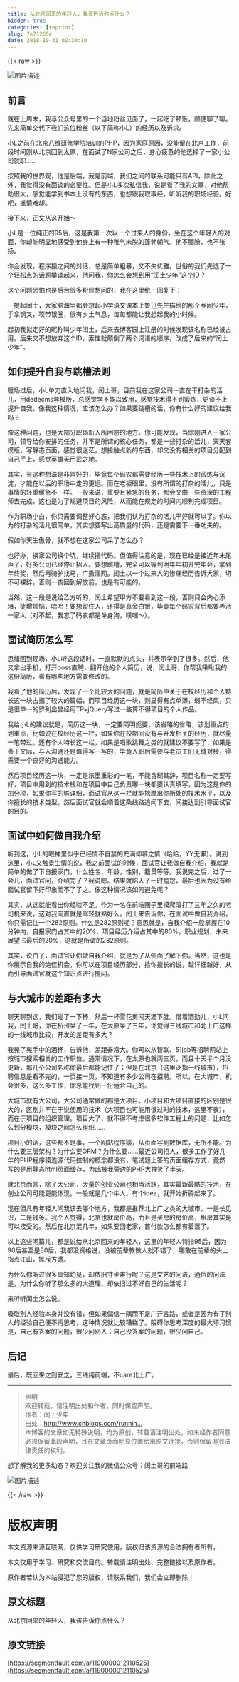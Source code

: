 ```yaml
---
title: 从北京回来的年轻人，我该告诉你点什么？
hidden: true
categories: [reprint]
slug: 7e71265e
date: 2018-10-31 02:30:10
---
```


{{< raw >}}
<p><span class="img-wrap"><img data-src="/img/bVYYEE?w=668&amp;h=439" src="https://static.alili.tech/img/bVYYEE?w=668&amp;h=439" alt="&#x56FE;&#x7247;&#x63CF;&#x8FF0;" title="&#x56FE;&#x7247;&#x63CF;&#x8FF0;" style="cursor:pointer;display:inline"></span></p><h2 id="articleHeader0">&#x524D;&#x8A00;</h2><p>&#x5C31;&#x5728;&#x4E0A;&#x5468;&#x672B;&#xFF0C;&#x6211;&#x4E0E;&#x516C;&#x4F17;&#x53F7;&#x91CC;&#x7684;&#x4E00;&#x4E2A;&#x5F53;&#x5730;&#x7C89;&#x4E1D;&#x89C1;&#x9762;&#x4E86;&#xFF0C;&#x4E00;&#x8D77;&#x5403;&#x4E86;&#x987F;&#x996D;&#xFF0C;&#x987A;&#x4FBF;&#x804A;&#x4E86;&#x804A;&#x3002;&#x5148;&#x6765;&#x7B80;&#x5355;&#x4EA4;&#x4EE3;&#x4E0B;&#x6211;&#x4EEC;&#x8FD9;&#x4F4D;&#x7C89;&#x4E1D;&#xFF08;&#x4EE5;&#x4E0B;&#x7B80;&#x79F0;&#x5C0F;L&#xFF09;&#x7684;&#x7ECF;&#x5386;&#x4EE5;&#x53CA;&#x8BC9;&#x6C42;&#x3002;</p><p>&#x5C0F;L&#x4E4B;&#x524D;&#x5728;&#x5317;&#x4EAC;&#x516B;&#x7EF4;&#x7814;&#x4FEE;&#x5B66;&#x9662;&#x57F9;&#x8BAD;&#x7684;PHP&#xFF0C;&#x56E0;&#x4E3A;&#x5BB6;&#x5EAD;&#x539F;&#x56E0;&#xFF0C;&#x6CA1;&#x80FD;&#x7559;&#x5728;&#x5317;&#x4EAC;&#x5DE5;&#x4F5C;&#xFF0C;&#x524D;&#x6BB5;&#x65F6;&#x95F4;&#x521A;&#x4ECE;&#x5317;&#x4EAC;&#x56DE;&#x5230;&#x592A;&#x539F;&#xFF0C;&#x5728;&#x9762;&#x8BD5;&#x4E86;N&#x5BB6;&#x516C;&#x53F8;&#x4E4B;&#x540E;&#xFF0C;&#x8EAB;&#x5FC3;&#x75B2;&#x60EB;&#x7684;&#x4ED6;&#x9009;&#x62E9;&#x4E86;&#x4E00;&#x5BB6;&#x5C0F;&#x516C;&#x53F8;&#x5C31;&#x804C;.....</p><p>&#x6309;&#x7167;&#x6211;&#x7684;&#x4E16;&#x754C;&#x89C2;&#xFF0C;&#x4ED6;&#x662F;&#x540E;&#x7AEF;&#xFF0C;&#x6211;&#x662F;&#x524D;&#x7AEF;&#xFF0C;&#x6211;&#x4EEC;&#x4E4B;&#x95F4;&#x7684;&#x8054;&#x7CFB;&#x53EF;&#x80FD;&#x53EA;&#x6709;API&#xFF0C;&#x9664;&#x6B64;&#x4E4B;&#x5916;&#xFF0C;&#x6211;&#x89C9;&#x5F97;&#x6CA1;&#x6709;&#x9762;&#x8C08;&#x7684;&#x5FC5;&#x8981;&#x6027;&#x3002;&#x4F46;&#x662F;&#x5C0F;L&#x591A;&#x6B21;&#x79C1;&#x4FE1;&#x6211;&#xFF0C;&#x8BF4;&#x662F;&#x770B;&#x4E86;&#x6211;&#x7684;&#x6587;&#x7AE0;&#xFF0C;&#x5BF9;&#x4ED6;&#x5E2E;&#x52A9;&#x5F88;&#x5927;&#xFF0C;&#x611F;&#x89C9;&#x80FD;&#x5B66;&#x5230;&#x4E66;&#x672C;&#x4E0A;&#x6CA1;&#x6709;&#x7684;&#x4E1C;&#x897F;&#xFF0C;&#x4E5F;&#x60F3;&#x8DDF;&#x6211;&#x53D6;&#x53D6;&#x7ECF;&#xFF0C;&#x542C;&#x542C;&#x6211;&#x7684;&#x804C;&#x573A;&#x7ECF;&#x9A8C;&#x3002;&#x597D;&#x5427;&#xFF0C;&#x76DB;&#x60C5;&#x96BE;&#x5374;&#x3002;</p><p>&#x63A5;&#x4E0B;&#x6765;&#xFF0C;&#x6B63;&#x6587;&#x4ECE;&#x8FD9;&#x5F00;&#x59CB;&#xFF5E;</p><p>&#x5C0F;L&#x662F;&#x4E00;&#x4F4D;&#x7EAF;&#x6B63;&#x7684;95&#x540E;&#xFF0C;&#x8FD9;&#x662F;&#x6211;&#x7B2C;&#x4E00;&#x6B21;&#x4EE5;&#x4E00;&#x4E2A;&#x8FC7;&#x6765;&#x4EBA;&#x7684;&#x8EAB;&#x4EFD;&#xFF0C;&#x5750;&#x5728;&#x8FD9;&#x4E2A;&#x5E74;&#x8F7B;&#x4EBA;&#x7684;&#x5BF9;&#x9762;&#xFF0C;&#x4F60;&#x5374;&#x80FD;&#x660E;&#x663E;&#x5730;&#x611F;&#x53D7;&#x5230;&#x4ED6;&#x8EAB;&#x4E0A;&#x6709;&#x4E00;&#x79CD;&#x7A1A;&#x6C14;&#x672A;&#x8131;&#x7684;&#x84EC;&#x52C3;&#x671D;&#x6C14;&#x3002;&#x4ED6;&#x4E0D;&#x817C;&#x8146;&#xFF0C;&#x4E5F;&#x4E0D;&#x5F20;&#x626C;&#x3002;</p><p>&#x4F60;&#x4F1A;&#x53D1;&#x73B0;&#xFF0C;&#x7A0B;&#x5E8F;&#x733F;&#x4E4B;&#x95F4;&#x7684;&#x5BF9;&#x8BDD;&#xFF0C;&#x603B;&#x662F;&#x7B80;&#x5355;&#x7C97;&#x66B4;&#xFF0C;&#x53C8;&#x4E0D;&#x5931;&#x4F18;&#x96C5;&#x3002;&#x4E16;&#x4FD7;&#x7684;&#x6211;&#x4EEC;&#x5148;&#x9009;&#x4E86;&#x4E00;&#x4E2A;&#x8F7B;&#x677E;&#x70B9;&#x7684;&#x8BDD;&#x9898;&#x6500;&#x8C08;&#x8D77;&#x6765;&#xFF0C;&#x4ED6;&#x95EE;&#x6211;&#xFF0C;&#x4F60;&#x600E;&#x4E48;&#x4F1A;&#x60F3;&#x5230;&#x7528;&#x201C;&#x95F0;&#x571F;&#x5C11;&#x5E74;&#x201D;&#x8FD9;&#x4E2A;ID&#xFF1F;</p><p>&#x8FD9;&#x4E2A;&#x95EE;&#x9898;&#x6050;&#x6015;&#x4E5F;&#x662F;&#x540E;&#x53F0;&#x5F88;&#x591A;&#x7C89;&#x4E1D;&#x60F3;&#x95EE;&#x7684;&#xFF0C;&#x6211;&#x5728;&#x8FD9;&#x91CC;&#x7EDF;&#x4E00;&#x56DE;&#x590D;&#x4E0B;&#xFF1A;</p><p>&#x4E00;&#x63D0;&#x8D77;&#x95F0;&#x571F;&#xFF0C;&#x5927;&#x5BB6;&#x8111;&#x6D77;&#x91CC;&#x90FD;&#x4F1A;&#x60F3;&#x8D77;&#x5C0F;&#x5B66;&#x8BED;&#x6587;&#x8BFE;&#x672C;&#x4E0A;&#x9C81;&#x8FC5;&#x5148;&#x751F;&#x63CF;&#x7ED8;&#x7684;&#x90A3;&#x4E2A;&#x4E61;&#x95F4;&#x5C11;&#x5E74;&#xFF0C;&#x624B;&#x62FF;&#x94A2;&#x53C9;&#xFF0C;&#x9879;&#x5E26;&#x94F6;&#x5708;&#xFF0C;&#x5F88;&#x6709;&#x4E61;&#x571F;&#x6C14;&#x606F;&#xFF0C;&#x6BCF;&#x6BCF;&#x90FD;&#x80FD;&#x8BA9;&#x6211;&#x60F3;&#x8D77;&#x6211;&#x7684;&#x5C0F;&#x65F6;&#x5019;&#x3002;</p><p>&#x8D77;&#x521D;&#x6211;&#x62DF;&#x5B9A;&#x597D;&#x7684;&#x6635;&#x79F0;&#x53EB;&#x5C11;&#x5E74;&#x95F0;&#x571F;&#xFF0C;&#x540E;&#x6765;&#x53BB;&#x535A;&#x5BA2;&#x56ED;&#x4E0A;&#x6CE8;&#x518C;&#x7684;&#x65F6;&#x5019;&#x53D1;&#x73B0;&#x8BE5;&#x540D;&#x79F0;&#x5DF2;&#x7ECF;&#x88AB;&#x5360;&#x7528;&#x3002;&#x540E;&#x6765;&#x53C8;&#x4E0D;&#x60F3;&#x653E;&#x5F03;&#x8FD9;&#x4E2A;ID&#xFF0C;&#x7D22;&#x6027;&#x5C31;&#x98A0;&#x5012;&#x4E86;&#x4E24;&#x4E2A;&#x8BCD;&#x8BED;&#x7684;&#x987A;&#x5E8F;&#xFF0C;&#x6539;&#x6210;&#x4E86;&#x540E;&#x6765;&#x7684;&#x201C;&#x95F0;&#x571F;&#x5C11;&#x5E74;&#x201D;&#x3002;</p><h2 id="articleHeader1">&#x5982;&#x4F55;&#x63D0;&#x5347;&#x81EA;&#x6211;&#x4E0E;&#x8DF3;&#x69FD;&#x6CD5;&#x5219;</h2><p>&#x6696;&#x573A;&#x8FC7;&#x540E;&#xFF0C;&#x5C0F;L&#x5355;&#x5200;&#x76F4;&#x5165;&#x5730;&#x95EE;&#x6211;&#xFF0C;&#x95F0;&#x571F;&#x54E5;&#xFF0C;&#x76EE;&#x524D;&#x6211;&#x5728;&#x8FD9;&#x5BB6;&#x516C;&#x53F8;&#x4E00;&#x76F4;&#x5728;&#x5E72;&#x6253;&#x6742;&#x7684;&#x6D3B;&#x513F;&#xFF0C;&#x7528;dedecms&#x5957;&#x6A21;&#x7248;&#xFF0C;&#x603B;&#x611F;&#x89C9;&#x5B66;&#x4E0D;&#x80FD;&#x4EE5;&#x81F4;&#x7528;&#xFF0C;&#x611F;&#x89C9;&#x6280;&#x672F;&#x5F97;&#x4E0D;&#x5230;&#x953B;&#x70BC;&#xFF0C;&#x66F4;&#x8C08;&#x4E0D;&#x4E0A;&#x63D0;&#x5347;&#x81EA;&#x6211;&#xFF0C;&#x50CF;&#x6211;&#x8FD9;&#x79CD;&#x60C5;&#x51B5;&#xFF0C;&#x5E94;&#x8BE5;&#x600E;&#x4E48;&#x529E;&#xFF1F;&#x5982;&#x679C;&#x8981;&#x8DF3;&#x69FD;&#x7684;&#x8BDD;&#xFF0C;&#x4F60;&#x6709;&#x4EC0;&#x4E48;&#x597D;&#x7684;&#x5EFA;&#x8BAE;&#x7ED9;&#x6211;&#x5417;&#xFF1F;</p><p>&#x50CF;&#x8FD9;&#x79CD;&#x95EE;&#x9898;&#xFF0C;&#x4E5F;&#x662F;&#x5927;&#x90E8;&#x5206;&#x804C;&#x573A;&#x65B0;&#x4EBA;&#x6240;&#x56F0;&#x60D1;&#x7684;&#x5730;&#x65B9;&#x3002;&#x4F60;&#x53EF;&#x80FD;&#x53D1;&#x73B0;&#xFF0C;&#x5F53;&#x4F60;&#x521A;&#x8FDB;&#x5165;&#x4E00;&#x5BB6;&#x516C;&#x53F8;&#xFF0C;&#x9886;&#x5BFC;&#x7ED9;&#x4F60;&#x5B89;&#x6392;&#x7684;&#x4EFB;&#x52A1;&#xFF0C;&#x5E76;&#x4E0D;&#x662F;&#x6240;&#x8C13;&#x7684;&#x6838;&#x5FC3;&#x4EFB;&#x52A1;&#xFF0C;&#x90FD;&#x662F;&#x4E00;&#x4E9B;&#x6253;&#x6742;&#x7684;&#x6D3B;&#x513F;&#xFF0C;&#x5929;&#x5929;&#x5957;&#x6A21;&#x7248;&#xFF0C;&#x5199;&#x9759;&#x6001;&#x9875;&#x9762;&#xFF0C;&#x611F;&#x89C9;&#x5F88;&#x8FF7;&#x832B;&#xFF0C;&#x60F3;&#x63A5;&#x89E6;&#x70B9;&#x65B0;&#x7684;&#x4E1C;&#x897F;&#xFF0C;&#x5374;&#x53C8;&#x6CA1;&#x6709;&#x76F8;&#x5173;&#x7684;&#x9879;&#x76EE;&#x5206;&#x914D;&#x5230;&#x81EA;&#x5DF1;&#x624B;&#x4E0A;&#xFF0C;&#x611F;&#x89C9;&#x82F1;&#x96C4;&#x65E0;&#x7528;&#x6B66;&#x4E4B;&#x5730;&#x3002;</p><p>&#x5176;&#x5B9E;&#xFF0C;&#x6709;&#x8FD9;&#x79CD;&#x60F3;&#x6CD5;&#x662F;&#x975E;&#x5E38;&#x597D;&#x7684;&#xFF0C;&#x6BD5;&#x7ADF;&#x6BCF;&#x4E2A;&#x7801;&#x519C;&#x90FD;&#x9700;&#x8981;&#x7ECF;&#x5386;&#x4E00;&#x4E9B;&#x6280;&#x672F;&#x4E0A;&#x7684;&#x953B;&#x70BC;&#x4E0E;&#x6C89;&#x6DC0;&#xFF0C;&#x624D;&#x80FD;&#x5728;&#x4EE5;&#x540E;&#x7684;&#x804C;&#x573A;&#x4E2D;&#x8D70;&#x7684;&#x66F4;&#x8FDC;&#x3002;&#x800C;&#x5728;&#x8001;&#x677F;&#x773C;&#x91CC;&#xFF0C;&#x6CA1;&#x6709;&#x6240;&#x8C13;&#x7684;&#x6253;&#x6742;&#x7684;&#x6D3B;&#x513F;&#xFF0C;&#x53EA;&#x662F;&#x4E8B;&#x60C5;&#x7684;&#x8F7B;&#x91CD;&#x7F13;&#x6025;&#x4E0D;&#x4E00;&#x6837;&#x3002;&#x4E00;&#x822C;&#x6765;&#x8BF4;&#xFF0C;&#x91CD;&#x8981;&#x4E14;&#x7D27;&#x6025;&#x7684;&#x4EFB;&#x52A1;&#xFF0C;&#x90FD;&#x4F1A;&#x4EA4;&#x7531;&#x4E00;&#x4E9B;&#x8D44;&#x6DF1;&#x7684;&#x5DE5;&#x7A0B;&#x5E08;&#x53BB;&#x5B8C;&#x6210;&#xFF0C;&#x8FD9;&#x4E5F;&#x662F;&#x4E3A;&#x4E86;&#x89C4;&#x907F;&#x9879;&#x76EE;&#x7684;&#x98CE;&#x9669;&#xFF0C;&#x4ECE;&#x800C;&#x80FD;&#x5728;&#x89C4;&#x5B9A;&#x7684;&#x65F6;&#x95F4;&#x5185;&#x987A;&#x5229;&#x5B8C;&#x6210;&#x9879;&#x76EE;&#x3002;</p><p>&#x4F5C;&#x4E3A;&#x804C;&#x573A;&#x5C0F;&#x767D;&#xFF0C;&#x4F60;&#x53EA;&#x9700;&#x8981;&#x8C03;&#x6574;&#x597D;&#x5FC3;&#x6001;&#xFF0C;&#x628A;&#x6211;&#x4EEC;&#x8BA4;&#x4E3A;&#x6253;&#x6742;&#x7684;&#x6D3B;&#x513F;&#x5E72;&#x597D;&#x5C31;&#x53EF;&#x4EE5;&#x4E86;&#x3002;&#x4F60;&#x4EE5;&#x4E3A;&#x7684;&#x6253;&#x6742;&#x7684;&#x6D3B;&#x513F;&#x5F88;&#x7B80;&#x5355;&#xFF0C;&#x5176;&#x5B9E;&#x60F3;&#x8981;&#x5199;&#x51FA;&#x9AD8;&#x8D28;&#x91CF;&#x7684;&#x4EE3;&#x7801;&#xFF0C;&#x8FD8;&#x662F;&#x9700;&#x8981;&#x4E0B;&#x4E00;&#x756A;&#x529F;&#x592B;&#x7684;&#x3002;</p><p>&#x5047;&#x5982;&#x4F60;&#x5929;&#x751F;&#x50B2;&#x9AA8;&#xFF0C;&#x5C31;&#x4E0D;&#x60F3;&#x5728;&#x8FD9;&#x5BB6;&#x516C;&#x53F8;&#x5446;&#x4E86;&#x600E;&#x4E48;&#x529E;&#xFF1F;</p><p>&#x4E5F;&#x597D;&#x529E;&#xFF0C;&#x6362;&#x5BB6;&#x516C;&#x53F8;&#x6362;&#x4E2A;&#x5751;&#xFF0C;&#x7EE7;&#x7EED;&#x64B8;&#x4EE3;&#x7801;&#x3002;&#x4F46;&#x503C;&#x5F97;&#x6CE8;&#x610F;&#x7684;&#x662F;&#xFF0C;&#x73B0;&#x5728;&#x5DF2;&#x7ECF;&#x662F;&#x63A5;&#x8FD1;&#x5E74;&#x672B;&#x5C3E;&#x58F0;&#x4E86;&#xFF0C;&#x597D;&#x591A;&#x516C;&#x53F8;&#x5DF2;&#x7ECF;&#x505C;&#x6B62;&#x62DB;&#x4EBA;&#x3002;&#x8981;&#x60F3;&#x8DF3;&#x69FD;&#xFF0C;&#x5B8C;&#x5168;&#x53EF;&#x4EE5;&#x7B49;&#x5230;&#x660E;&#x5E74;&#x5E74;&#x521D;&#x5F00;&#x5B8C;&#x5E74;&#x4F1A;&#xFF0C;&#x62FF;&#x5230;&#x5E74;&#x7EC8;&#x5956;&#xFF0C;&#x7136;&#x540E;&#x518D;&#x9A91;&#x9A74;&#x627E;&#x9A6C;&#xFF0C;&#x5E7F;&#x6492;&#x6E14;&#x7F51;&#x3002;&#x95F0;&#x571F;&#x4EE5;&#x4E00;&#x4E2A;&#x8FC7;&#x6765;&#x4EBA;&#x7684;&#x60E8;&#x75DB;&#x7ECF;&#x5386;&#x544A;&#x8BC9;&#x5927;&#x5BB6;&#xFF0C;&#x5207;&#x4E0D;&#x53EF;&#x88F8;&#x8F9E;&#xFF0C;&#x5426;&#x5219;&#x4E00;&#x591C;&#x56DE;&#x5230;&#x89E3;&#x653E;&#x524D;&#xFF0C;&#x4E5F;&#x662F;&#x6709;&#x53EF;&#x80FD;&#x7684;&#x3002;</p><p>&#x5F53;&#x7136;&#xFF0C;&#x8FD9;&#x4E00;&#x6BB5;&#x662F;&#x8BF4;&#x7ED9;&#x4E59;&#x65B9;&#x542C;&#x7684;&#xFF0C;&#x95F0;&#x571F;&#x5E0C;&#x671B;&#x7532;&#x65B9;&#x4E0D;&#x8981;&#x770B;&#x5230;&#x8FD9;&#x4E00;&#x6BB5;&#xFF0C;&#x5426;&#x5219;&#x53EA;&#x4F1A;&#x5185;&#x5FC3;&#x6DFB;&#x5835;&#xFF0C;&#x5F92;&#x589E;&#x70E6;&#x607C;&#xFF0C;&#x54C8;&#x54C8;&#xFF01;&#x8981;&#x60F3;&#x7559;&#x4F4F;&#x4EBA;&#xFF0C;&#x8FD8;&#x5F97;&#x662F;&#x771F;&#x91D1;&#x767D;&#x94F6;&#xFF0C;&#x6BD5;&#x7ADF;&#x6BCF;&#x4E2A;&#x7801;&#x519C;&#x80CC;&#x540E;&#x90FD;&#x8981;&#x517B;&#x6D3B;&#x4E00;&#x5BB6;&#x4EBA;&#xFF08;&#x5BF9;&#x4E0D;&#x8D77;&#xFF0C;&#x6211;&#x5FD8;&#x4E86;&#x7801;&#x519C;&#x90FD;&#x662F;&#x5355;&#x8EAB;&#x72D7;&#xFF0C;&#x5657;&#x55E4;&#xFF5E;&#xFF09;&#x3002;</p><h2 id="articleHeader2">&#x9762;&#x8BD5;&#x7B80;&#x5386;&#x600E;&#x4E48;&#x5199;</h2><p>&#x601D;&#x7EEA;&#x56DE;&#x5230;&#x73B0;&#x573A;&#xFF0C;&#x5C0F;L&#x542C;&#x8FD9;&#x6BB5;&#x8BDD;&#x65F6;&#xFF0C;&#x4E00;&#x76F4;&#x9ED8;&#x9ED8;&#x7684;&#x70B9;&#x5934;&#xFF0C;&#x5E76;&#x8868;&#x793A;&#x5B66;&#x5230;&#x4E86;&#x5F88;&#x591A;&#x3002;&#x7136;&#x540E;&#xFF0C;&#x4ED6;&#x53C8;&#x62FF;&#x51FA;&#x624B;&#x673A;&#xFF0C;&#x6253;&#x5F00;boss&#x76F4;&#x8058;&#xFF0C;&#x7FFB;&#x5F00;&#x4ED6;&#x7684;&#x4E2A;&#x4EBA;&#x7B80;&#x5386;&#xFF0C;&#x8BF4;&#xFF0C;&#x95F0;&#x571F;&#x54E5;&#xFF0C;&#x4F60;&#x5E2E;&#x6211;&#x7785;&#x7785;&#x6211;&#x7684;&#x8FD9;&#x4EFD;&#x7B80;&#x5386;&#xFF0C;&#x770B;&#x6709;&#x54EA;&#x4E9B;&#x5730;&#x65B9;&#x9700;&#x8981;&#x4FEE;&#x6539;&#x7684;&#x3002;</p><p>&#x6211;&#x770B;&#x4E86;&#x4ED6;&#x7684;&#x7B80;&#x5386;&#x540E;&#xFF0C;&#x53D1;&#x73B0;&#x4E86;&#x4E00;&#x4E2A;&#x6BD4;&#x8F83;&#x5927;&#x7684;&#x95EE;&#x9898;&#xFF0C;&#x5C31;&#x662F;&#x7B80;&#x5386;&#x4E2D;&#x5173;&#x4E8E;&#x5728;&#x6821;&#x7ECF;&#x5386;&#x548C;&#x4E2A;&#x4EBA;&#x7279;&#x957F;&#x8FD9;&#x4E00;&#x5757;&#x5360;&#x636E;&#x4E86;&#x8F83;&#x5927;&#x7684;&#x7BC7;&#x5E45;&#xFF0C;&#x800C;&#x9879;&#x76EE;&#x7ECF;&#x5386;&#x8FD9;&#x4E00;&#x5757;&#xFF0C;&#x5219;&#x663E;&#x5F97;&#x6709;&#x70B9;&#x5355;&#x8584;&#xFF0C;&#x5F31;&#x4E0D;&#x7ECF;&#x98CE;&#xFF0C;&#x53EA;&#x662F;&#x5F88;&#x5355;&#x4E00;&#x7684;&#x7F57;&#x5217;&#x51FA;&#x66FE;&#x7ECF;&#x7528;TP+jQuery&#x5199;&#x8FC7;&#x4E00;&#x4E9B;&#x7B97;&#x4E0D;&#x5F97;&#x9879;&#x76EE;&#x7684;&#x4E2A;&#x4EBA;&#x4F5C;&#x54C1;&#x3002;</p><p>&#x6211;&#x7ED9;&#x5C0F;L&#x7684;&#x5EFA;&#x8BAE;&#x5C31;&#x662F;&#xFF0C;&#x7B80;&#x5386;&#x8FD9;&#x4E00;&#x5757;&#xFF0C;&#x4E00;&#x5B9A;&#x8981;&#x7B80;&#x660E;&#x627C;&#x8981;&#xFF0C;&#x8BE5;&#x7701;&#x7565;&#x7684;&#x7701;&#x7565;&#xFF0C;&#x8BE5;&#x5212;&#x91CD;&#x70B9;&#x7684;&#x5212;&#x91CD;&#x70B9;&#xFF0C;&#x6BD4;&#x5982;&#x8BF4;&#x5728;&#x6821;&#x7ECF;&#x5386;&#x8FD9;&#x4E00;&#x680F;&#xFF0C;&#x5982;&#x679C;&#x4F60;&#x5728;&#x6821;&#x671F;&#x95F4;&#x6CA1;&#x6709;&#x4E0E;&#x5F00;&#x53D1;&#x76F8;&#x5173;&#x7684;&#x7ECF;&#x5386;&#xFF0C;&#x5C31;&#x5C3D;&#x91CF;&#x4E00;&#x7B14;&#x5E26;&#x8FC7;&#x3002;&#x8FD8;&#x6709;&#x4E2A;&#x4EBA;&#x7279;&#x957F;&#x8FD9;&#x4E00;&#x680F;&#xFF0C;&#x5982;&#x679C;&#x662F;&#x5531;&#x6B4C;&#x8DF3;&#x821E;&#x4E4B;&#x7C7B;&#x7684;&#x5C31;&#x5EFA;&#x8BAE;&#x4E0D;&#x8981;&#x5199;&#x4E86;&#xFF0C;&#x5982;&#x679C;&#x662F;&#x5584;&#x4E8E;&#x4EA4;&#x9645;&#xFF0C;&#x4E0E;&#x4EBA;&#x6C9F;&#x901A;&#x8FD8;&#x662F;&#x503C;&#x5F97;&#x5199;&#x4E00;&#x5199;&#x7684;&#xFF0C;&#x6BD5;&#x7ADF;&#x5165;&#x804C;&#x540E;&#x9700;&#x8981;&#x4E0E;&#x8001;&#x5458;&#x5DE5;&#x4EEC;&#x65E0;&#x7F1D;&#x5BF9;&#x63A5;&#xFF0C;&#x5F97;&#x9700;&#x8981;&#x4E00;&#x4E2A;&#x826F;&#x597D;&#x7684;&#x6C9F;&#x901A;&#x80FD;&#x529B;&#x3002;</p><p>&#x7136;&#x540E;&#x9879;&#x76EE;&#x7ECF;&#x5386;&#x8FD9;&#x4E00;&#x5757;&#xFF0C;&#x4E00;&#x5B9A;&#x662F;&#x6D53;&#x58A8;&#x91CD;&#x5F69;&#x7684;&#x4E00;&#x7B14;&#xFF0C;&#x4E0D;&#x80FD;&#x542B;&#x7CCA;&#x5176;&#x8F9E;&#xFF0C;&#x9879;&#x76EE;&#x540D;&#x79F0;&#x4E00;&#x5B9A;&#x8981;&#x5199;&#x597D;&#xFF0C;&#x9879;&#x76EE;&#x4E2D;&#x7528;&#x5230;&#x7684;&#x6280;&#x672F;&#x6808;&#x548C;&#x5728;&#x9879;&#x76EE;&#x4E2D;&#x81EA;&#x5DF1;&#x8D1F;&#x8D23;&#x54EA;&#x4E00;&#x5757;&#x90FD;&#x8981;&#x8BA4;&#x771F;&#x586B;&#x5199;&#xFF0C;&#x56E0;&#x4E3A;&#x8FD9;&#x662F;&#x4F60;&#x7684;&#x52A0;&#x5206;&#x9879;&#xFF0C;&#x5982;&#x679C;&#x4F60;&#x5199;&#x7684;&#x591F;&#x8BE6;&#x7EC6;&#xFF0C;&#x9762;&#x8BD5;&#x5B98;&#x4ECE;&#x8FD9;&#x4E00;&#x680F;&#x5C31;&#x80FD;&#x63E3;&#x6469;&#x51FA;&#x4F60;&#x6240;&#x5904;&#x7684;&#x6280;&#x672F;&#x6C34;&#x5E73;&#xFF0C;&#x4EE5;&#x53CA;&#x4F60;&#x64C5;&#x957F;&#x7684;&#x6280;&#x672F;&#x7C7B;&#x578B;&#x3002;&#x7136;&#x540E;&#x9762;&#x8BD5;&#x5B98;&#x5C31;&#x4F1A;&#x987A;&#x7740;&#x8FD9;&#x6761;&#x7EBF;&#x8DEF;&#x8FFD;&#x95EE;&#x4E0B;&#x53BB;&#xFF0C;&#x95F4;&#x63A5;&#x8FBE;&#x5230;&#x5F15;&#x5BFC;&#x9762;&#x8BD5;&#x5B98;&#x7684;&#x76EE;&#x7684;&#x3002;</p><h2 id="articleHeader3">&#x9762;&#x8BD5;&#x4E2D;&#x5982;&#x4F55;&#x505A;&#x81EA;&#x6211;&#x4ECB;&#x7ECD;</h2><p>&#x542C;&#x5230;&#x8FD9;&#xFF0C;&#x5C0F;L&#x7684;&#x773C;&#x795E;&#x91CC;&#x4F3C;&#x4E4E;&#x5DF2;&#x7ECF;&#x60C5;&#x4E0D;&#x81EA;&#x7981;&#x7684;&#x5145;&#x6EE1;&#x4EF0;&#x6155;&#x4E4B;&#x60C5;&#xFF08;&#x54C8;&#x54C8;&#xFF0C;YY&#x65E0;&#x7F6A;&#xFF09;&#x3002;&#x8BF4;&#x5230;&#x8FD9;&#x91CC;&#xFF0C;&#x5C0F;L&#x53C8;&#x89E6;&#x666F;&#x751F;&#x60C5;&#x7684;&#x8BF4;&#xFF0C;&#x6211;&#x4E4B;&#x524D;&#x9762;&#x8BD5;&#x7684;&#x65F6;&#x5019;&#xFF0C;&#x9762;&#x8BD5;&#x5B98;&#x8BA9;&#x6211;&#x505A;&#x81EA;&#x6211;&#x4ECB;&#x7ECD;&#xFF0C;&#x6211;&#x5C31;&#x662F;&#x7B80;&#x5355;&#x7684;&#x505A;&#x4E86;&#x4E0B;&#x81EA;&#x62A5;&#x5BB6;&#x95E8;&#xFF0C;&#x4EC0;&#x4E48;&#x59D3;&#x540D;&#xFF0C;&#x5E74;&#x9F84;&#xFF0C;&#x6027;&#x522B;&#xFF0C;&#x7C4D;&#x8D2F;&#x7B49;&#x7B49;&#x3002;&#x6211;&#x8BF4;&#x5B8C;&#x4E4B;&#x540E;&#xFF0C;&#x8FC7;&#x4E86;&#x4E00;&#x4F1A;&#x513F;&#xFF0C;&#x9762;&#x8BD5;&#x5B98;&#x95EE;&#xFF0C;&#x4ECB;&#x7ECD;&#x5B8C;&#x4E86;&#xFF1F;&#x6211;&#x8BF4;&#x55EF;&#x3002;&#x7ED3;&#x679C;&#x5C31;&#x9677;&#x5165;&#x4E86;&#x4E00;&#x65F6;&#x5C34;&#x5C2C;&#xFF0C;&#x6700;&#x540E;&#x4E5F;&#x56E0;&#x4E3A;&#x6CA1;&#x6709;&#x7ED9;&#x9762;&#x8BD5;&#x5B98;&#x7559;&#x4E0B;&#x597D;&#x5370;&#x8C61;&#x800C;&#x4E0D;&#x4E86;&#x4E86;&#x4E4B;&#x3002;&#x50CF;&#x8FD9;&#x79CD;&#x60C5;&#x51B5;&#x8BE5;&#x5982;&#x4F55;&#x907F;&#x514D;&#x5462;&#xFF1F;</p><p>&#x5176;&#x5B9E;&#xFF0C;&#x4ECE;&#x8FD9;&#x5C31;&#x80FD;&#x770B;&#x51FA;&#x4F60;&#x7ECF;&#x9A8C;&#x4E0D;&#x8DB3;&#x3002;&#x4F5C;&#x4E3A;&#x4E00;&#x540D;&#x5728;&#x524D;&#x7AEF;&#x5708;&#x5B50;&#x91CC;&#x6478;&#x722C;&#x6EDA;&#x6253;&#x4E86;&#x4E09;&#x5E74;&#x4E4B;&#x4E45;&#x7684;&#x8001;&#x53F8;&#x673A;&#x6765;&#x8BF4;&#xFF0C;&#x8FD9;&#x5BF9;&#x6211;&#x7B80;&#x76F4;&#x5C31;&#x662F;&#x9A7E;&#x8F7B;&#x5C31;&#x719F;&#x597D;&#x4E48;&#x3002;&#x95F0;&#x571F;&#x6765;&#x544A;&#x8BC9;&#x4F60;&#xFF0C;&#x5728;&#x9762;&#x8BD5;&#x4E2D;&#x505A;&#x81EA;&#x6211;&#x4ECB;&#x7ECD;&#xFF0C;&#x4F60;&#x53EA;&#x9700;&#x8BB0;&#x4F4F;&#x4E00;&#x4E2A;282&#x539F;&#x5219;&#x3002;&#x4EC0;&#x4E48;&#x662F;282&#x539F;&#x5219;&#x5462;&#xFF1F;&#x610F;&#x601D;&#x5C31;&#x662F;&#xFF0C;&#x81EA;&#x6211;&#x4ECB;&#x7ECD;&#x4E00;&#x822C;&#x638C;&#x63E1;&#x5728;10&#x5206;&#x949F;&#x5185;&#xFF0C;&#x81EA;&#x62A5;&#x5BB6;&#x95E8;&#x5360;&#x5176;&#x4E2D;&#x7684;20%&#xFF0C;&#x9879;&#x76EE;&#x7ECF;&#x5386;&#x4ECB;&#x7ECD;&#x5360;&#x5176;&#x4E2D;&#x7684;80%&#xFF0C;&#x804C;&#x4E1A;&#x89C4;&#x5212;&#xFF0C;&#x672A;&#x6765;&#x5C55;&#x671B;&#x5360;&#x6700;&#x540E;&#x7684;20%&#xFF0C;&#x8FD9;&#x5C31;&#x662F;&#x6240;&#x8C13;&#x7684;282&#x539F;&#x5219;&#x3002;</p><p>&#x5176;&#x5B9E;&#xFF0C;&#x8BF4;&#x767D;&#x4E86;&#xFF0C;&#x9762;&#x8BD5;&#x5B98;&#x8BA9;&#x4F60;&#x505A;&#x81EA;&#x6211;&#x4ECB;&#x7ECD;&#xFF0C;&#x5C31;&#x662F;&#x4E3A;&#x4E86;&#x4ECE;&#x4FA7;&#x9762;&#x4E86;&#x89E3;&#x4E0B;&#x4F60;&#x3002;&#x5F53;&#x7136;&#xFF0C;&#x8FD9;&#x4E5F;&#x662F;&#x4F60;&#x5C55;&#x793A;&#x81EA;&#x6211;&#x7684;&#x7EDD;&#x4F73;&#x673A;&#x4F1A;&#xFF0C;&#x4F60;&#x53EF;&#x4EE5;&#x5728;&#x9879;&#x76EE;&#x7ECF;&#x5386;&#x90E8;&#x5206;&#xFF0C;&#x6361;&#x4F60;&#x64C5;&#x957F;&#x7684;&#x8BF4;&#xFF0C;&#x8D8A;&#x8BE6;&#x7EC6;&#x8D8A;&#x597D;&#xFF0C;&#x4ECE;&#x800C;&#x5F15;&#x5BFC;&#x9762;&#x8BD5;&#x5B98;&#x5C31;&#x8FD9;&#x4E2A;&#x77E5;&#x8BC6;&#x70B9;&#x8FDB;&#x884C;&#x63D0;&#x95EE;&#x3002;</p><h2 id="articleHeader4">&#x4E0E;&#x5927;&#x57CE;&#x5E02;&#x7684;&#x5DEE;&#x8DDD;&#x6709;&#x591A;&#x5927;</h2><p>&#x804A;&#x5929;&#x804A;&#x5230;&#x8FD9;&#xFF0C;&#x6211;&#x4EEC;&#x78B0;&#x4E86;&#x4E00;&#x4E0B;&#x676F;&#xFF0C;&#x7136;&#x540E;&#x4E00;&#x676F;&#x96EA;&#x82B1;&#x52C7;&#x95EF;&#x5929;&#x6DAF;&#x4E0B;&#x809A;&#x3002;&#x501F;&#x7740;&#x9152;&#x52B2;&#x513F;&#xFF0C;&#x5C0F;L&#x95EE;&#x6211;&#xFF0C;&#x95F0;&#x571F;&#x54E5;&#xFF0C;&#x4F60;&#x5728;&#x676D;&#x5DDE;&#x5446;&#x4E86;&#x4E00;&#x5E74;&#xFF0C;&#x5728;&#x592A;&#x539F;&#x5446;&#x4E86;&#x4E09;&#x5E74;&#xFF0C;&#x4F60;&#x89C9;&#x5F97;&#x4E09;&#x7EBF;&#x57CE;&#x5E02;&#x548C;&#x5317;&#x4E0A;&#x5E7F;&#x8FD9;&#x6837;&#x7684;&#x4E00;&#x7EBF;&#x57CE;&#x5E02;&#x6BD4;&#x8F83;&#xFF0C;&#x5F00;&#x53D1;&#x7684;&#x5DEE;&#x8DDD;&#x6709;&#x591A;&#x5927;&#xFF1F;</p><p>&#x6211;&#x6643;&#x4E86;&#x6643;&#x624B;&#x4E2D;&#x7684;&#x9152;&#x676F;&#xFF0C;&#x544A;&#x8BC9;&#x4ED6;&#xFF0C;&#x5DEE;&#x8DDD;&#x975E;&#x5E38;&#x5927;&#x3002;&#x4F60;&#x53EF;&#x4EE5;&#x4ECE;&#x667A;&#x8054;&#x3001;51job&#x7B49;&#x62DB;&#x8058;&#x7F51;&#x7AD9;&#x4E0A;&#x6309;&#x57CE;&#x5E02;&#x641C;&#x7D22;&#x76F8;&#x5173;&#x7684;&#x5DE5;&#x4F5C;&#x804C;&#x4F4D;&#x3002;&#x901A;&#x5E38;&#x60C5;&#x51B5;&#x4E0B;&#xFF0C;&#x5728;&#x592A;&#x539F;&#x4E5F;&#x5C31;&#x4E24;&#x4E09;&#x9875;&#xFF0C;&#x800C;&#x4E14;&#x5341;&#x5929;&#x534A;&#x4E2A;&#x6708;&#x6CA1;&#x66F4;&#x65B0;&#xFF0C;&#x90A3;&#x51E0;&#x4E2A;&#x516C;&#x53F8;&#x540D;&#x79F0;&#x4F60;&#x6700;&#x540E;&#x90FD;&#x80FD;&#x8BB0;&#x4F4F;&#x4E86;&#xFF1B;&#x4F46;&#x662F;&#x5728;&#x5317;&#x4EAC;&#xFF08;&#x8FD9;&#x91CC;&#x6CDB;&#x6307;&#x4E00;&#x7EBF;&#x57CE;&#x5E02;&#xFF09;&#xFF0C;&#x62DB;&#x8058;&#x4FE1;&#x606F;&#x662F;&#x770B;&#x4E0D;&#x5B8C;&#x7684;&#xFF0C;&#x4E00;&#x9875;&#x63A5;&#x4E00;&#x9875;&#xFF0C;&#x4E0D;&#x77E5;&#x9053;&#x6709;&#x591A;&#x5C11;&#x516C;&#x53F8;&#x5728;&#x62DB;&#x8058;&#x3002;&#x6240;&#x4EE5;&#xFF0C;&#x5728;&#x5927;&#x57CE;&#x5E02;&#xFF0C;&#x673A;&#x4F1A;&#x5F88;&#x591A;&#xFF0C;&#x8FD9;&#x4E48;&#x591A;&#x5DE5;&#x4F5C;&#xFF0C;&#x4F60;&#x603B;&#x80FD;&#x627E;&#x5230;&#x4E00;&#x4EFD;&#x9002;&#x5408;&#x81EA;&#x5DF1;&#x7684;&#x3002;</p><p>&#x5927;&#x57CE;&#x5E02;&#x5C31;&#x6709;&#x5927;&#x516C;&#x53F8;&#xFF0C;&#x5927;&#x516C;&#x53F8;&#x901A;&#x5E38;&#x505A;&#x7684;&#x90FD;&#x662F;&#x5927;&#x9879;&#x76EE;&#x3002;&#x5C0F;&#x9879;&#x76EE;&#x548C;&#x5927;&#x9879;&#x76EE;&#x76F4;&#x63A5;&#x7684;&#x533A;&#x522B;&#x662F;&#x5F88;&#x5927;&#x7684;&#xFF0C;&#x533A;&#x522B;&#x5E76;&#x4E0D;&#x5728;&#x4E8E;&#x8BF4;&#x4F7F;&#x7528;&#x7684;&#x6280;&#x672F;&#xFF08;&#x5927;&#x9879;&#x76EE;&#x4E5F;&#x53EF;&#x80FD;&#x7528;&#x5F88;&#x8FC7;&#x65F6;&#x7684;&#x6280;&#x672F;&#xFF0C;&#x8FD9;&#x91CC;&#x4E0D;&#x8868;&#xFF09;&#xFF0C;&#x800C;&#x5728;&#x4E8E;&#x9879;&#x76EE;&#x7684;&#x7EC4;&#x7EC7;&#x7BA1;&#x7406;&#x3002;&#x9879;&#x76EE;&#x5927;&#x4E86;&#xFF0C;&#x5C31;&#x4E0D;&#x5F97;&#x4E0D;&#x8003;&#x8651;&#x5F88;&#x591A;&#x8F6F;&#x4EF6;&#x5DE5;&#x7A0B;&#x4E0A;&#x7684;&#x95EE;&#x9898;&#xFF0C;&#x6BD4;&#x5982;&#x600E;&#x4E48;&#x5212;&#x5206;&#x6A21;&#x5757;&#xFF0C;&#x6A21;&#x5757;&#x4E4B;&#x95F4;&#x600E;&#x4E48;&#x7EC4;&#x7EC7;......</p><p>&#x9879;&#x76EE;&#x5C0F;&#x7684;&#x8BDD;&#xFF0C;&#x8FD9;&#x4E9B;&#x90FD;&#x4E0D;&#x662F;&#x4E8B;&#xFF0C;&#x4E00;&#x4E2A;&#x7F51;&#x7AD9;&#x7A0B;&#x5E8F;&#x733F;&#xFF0C;&#x4ECE;&#x9875;&#x9762;&#x5199;&#x5230;&#x6570;&#x636E;&#x5E93;&#xFF0C;&#x65E0;&#x6240;&#x4E0D;&#x80FD;&#x3002;&#x4E3A;&#x4EC0;&#x4E48;&#x8981;&#x4E09;&#x5C42;&#x67B6;&#x6784;&#xFF1F;&#x4E3A;&#x4EC0;&#x4E48;&#x8981;ORM&#xFF1F;&#x4E3A;&#x4EC0;&#x4E48;&#x8981;......&#x6700;&#x8FD1;&#x516C;&#x53F8;&#x62DB;&#x4EBA;&#xFF0C;&#x5F88;&#x591A;&#x5DE5;&#x4F5C;&#x4E86;&#x597D;&#x51E0;&#x5E74;&#x7684;PHP&#x7A0B;&#x5E8F;&#x733F;&#x8FDE;&#x6E90;&#x4EE3;&#x7801;&#x63A7;&#x5236;&#x7684;&#x6982;&#x5FF5;&#x90FD;&#x6CA1;&#x6709;&#xFF0C;&#x7B14;&#x8BD5;&#x9898;&#x4E0A;&#x7B54;&#x7684;&#x9875;&#x9762;&#x7F13;&#x5B58;&#x65B9;&#x5F0F;&#xFF0C;&#x7ADF;&#x7136;&#x5199;&#x7684;&#x662F;&#x7528;&#x9759;&#x6001;html&#x9875;&#x9762;&#x7F13;&#x5B58;&#xFF0C;&#x4E3A;&#x6B64;&#x88AB;&#x6211;&#x65C1;&#x8FB9;&#x7684;PHP&#x5927;&#x795E;&#x7B11;&#x4E86;&#x534A;&#x5929;&#x3002;</p><p>&#x5C31;&#x5317;&#x4EAC;&#x800C;&#x8A00;&#xFF0C;&#x9664;&#x4E86;&#x5927;&#x516C;&#x53F8;&#xFF0C;&#x5927;&#x91CF;&#x7684;&#x521B;&#x4E1A;&#x516C;&#x53F8;&#x4E5F;&#x76F8;&#x5F53;&#x6D3B;&#x8DC3;&#xFF0C;&#x5176;&#x5B9E;&#x6700;&#x65B0;&#x6700;&#x9177;&#x7684;&#x6280;&#x672F;&#xFF0C;&#x5728;&#x521B;&#x4E1A;&#x516C;&#x53F8;&#x53EF;&#x80FD;&#x66F4;&#x80FD;&#x4F53;&#x73B0;&#x3002;&#x4E00;&#x822C;&#x5C31;&#x662F;&#x51E0;&#x4E2A;&#x725B;&#x4EBA;&#xFF0C;&#x6709;&#x4E2A;idea&#xFF0C;&#x5C31;&#x5F00;&#x59CB;&#x6298;&#x817E;&#x8D77;&#x6765;&#x4E86;&#x3002;</p><p>&#x73B0;&#x5728;&#x4F46;&#x51E1;&#x6709;&#x5E74;&#x8F7B;&#x4EBA;&#x95EE;&#x6211;&#x8BE5;&#x53BB;&#x54EA;&#x4E2A;&#x5730;&#x65B9;&#xFF0C;&#x6211;&#x90FD;&#x662F;&#x63A8;&#x8350;&#x5317;&#x4E0A;&#x5E7F;&#x4E4B;&#x7C7B;&#x7684;&#x5927;&#x57CE;&#x5E02;&#xFF0C;&#x4E00;&#x662F;&#x957F;&#x89C1;&#x8BC6;&#xFF0C;&#x4E8C;&#x662F;&#x94B1;&#x591A;&#x3002;&#x6211;&#x4E2A;&#x4EBA;&#x89C9;&#x5F97;&#xFF0C;&#x5317;&#x4EAC;&#x4E5F;&#x5C31;&#x623F;&#x4EF7;&#x9AD8;&#xFF0C;&#x800C;&#x4E14;&#x662F;&#x4E70;&#x623F;&#x7684;&#x623F;&#x4EF7;&#x9AD8;&#xFF0C;&#x79DF;&#x623F;&#x5176;&#x5B9E;&#x662F;&#x53EF;&#x4EE5;&#x63A5;&#x53D7;&#x7684;&#x3002;&#x7136;&#x540E;&#x5728;&#x5317;&#x4EAC;&#x6DF7;&#x51E0;&#x5E74;&#xFF0C;&#x5982;&#x679C;&#x8981;&#x56DE;&#x8001;&#x5BB6;&#xFF0C;&#x9996;&#x4ED8;&#x6B3E;&#x600E;&#x4E48;&#x90FD;&#x6709;&#x7740;&#x843D;&#x4E86;&#x3002;</p><p>&#x4EE5;&#x4E0A;&#x8FD9;&#x4E9B;&#x95F2;&#x7BC7;&#x513F;&#xFF0C;&#x90FD;&#x662F;&#x8BF4;&#x7ED9;&#x4ECE;&#x5317;&#x4EAC;&#x56DE;&#x6765;&#x7684;&#x5E74;&#x8F7B;&#x4EBA;&#xFF0C;&#x8FD9;&#x91CC;&#x7684;&#x5E74;&#x8F7B;&#x4EBA;&#x7279;&#x6307;95&#x540E;&#xFF0C;&#x56E0;&#x4E3A;90&#x540E;&#x751A;&#x81F3;&#x662F;80&#x540E;&#xFF0C;&#x6211;&#x90FD;&#x6CA1;&#x8D44;&#x683C;&#x8BF4;&#xFF0C;&#x6CA1;&#x88AB;&#x524D;&#x8F88;&#x6559;&#x505A;&#x4EBA;&#x5C31;&#x4E0D;&#x9519;&#x4E86;&#xFF0C;&#x54EA;&#x6562;&#x5728;&#x524D;&#x8F88;&#x7684;&#x5934;&#x4E0A;&#x6307;&#x70B9;&#x6C5F;&#x5C71;&#xFF0C;&#x6325;&#x65A5;&#x65B9;&#x9052;&#x3002;</p><p>&#x4E3A;&#x4EC0;&#x4E48;&#x4F60;&#x542C;&#x8FC7;&#x5F88;&#x591A;&#x771F;&#x77E5;&#x707C;&#x89C1;&#xFF0C;&#x5374;&#x4F9D;&#x65E7;&#x5BF8;&#x6B65;&#x96BE;&#x884C;&#x5462;&#xFF1F;&#x8FD9;&#x662F;&#x6587;&#x827A;&#x7684;&#x95EE;&#x6CD5;&#xFF0C;&#x901A;&#x4FD7;&#x7684;&#x95EE;&#x6CD5;&#x662F;&#xFF0C;&#x4E3A;&#x4EC0;&#x4E48;&#x4F60;&#x542C;&#x4E86;&#x90A3;&#x4E48;&#x591A;&#x7684;&#x5927;&#x9053;&#x7406;&#xFF0C;&#x5374;&#x4F9D;&#x65E7;&#x8FC7;&#x4E0D;&#x597D;&#x81EA;&#x5DF1;&#x7684;&#x751F;&#x6D3B;&#x5462;&#xFF1F;</p><p>&#x6765;&#x542C;&#x542C;&#x95F0;&#x571F;&#x600E;&#x4E48;&#x8BF4;&#x3002;</p><p>&#x5438;&#x53D6;&#x522B;&#x4EBA;&#x7ECF;&#x9A8C;&#x672C;&#x8EAB;&#x5E76;&#x6CA1;&#x6709;&#x9519;&#xFF0C;&#x4F46;&#x5982;&#x679C;&#x504F;&#x4FE1;&#x4E00;&#x9685;&#x800C;&#x4E0D;&#x662F;&#x5E7F;&#x5F00;&#x8A00;&#x8DEF;&#xFF0C;&#x6216;&#x8005;&#x662F;&#x56E0;&#x4E3A;&#x6709;&#x4E86;&#x522B;&#x4EBA;&#x7684;&#x7ECF;&#x9A8C;&#x81EA;&#x5DF1;&#x4FBF;&#x4E0D;&#x518D;&#x601D;&#x8003;&#xFF0C;&#x8FD9;&#x79CD;&#x60C5;&#x51B5;&#x5C31;&#x6BD4;&#x8F83;&#x7CDF;&#x7CD5;&#x4E86;&#x3002;&#x963B;&#x788D;&#x4F60;&#x601D;&#x8003;&#x6DF1;&#x5EA6;&#x7684;&#x6700;&#x5927;&#x574F;&#x4E60;&#x60EF;&#x662F;&#xFF0C;&#x81EA;&#x5DF1;&#x6709;&#x7B54;&#x6848;&#x7684;&#x95EE;&#x9898;&#xFF0C;&#x5F88;&#x5C11;&#x95EE;&#x522B;&#x4EBA;&#xFF1B;&#x81EA;&#x5DF1;&#x6CA1;&#x7B54;&#x6848;&#x7684;&#x95EE;&#x9898;&#xFF0C;&#x5F88;&#x5C11;&#x95EE;&#x81EA;&#x5DF1;&#x3002;</p><h2 id="articleHeader5">&#x540E;&#x8BB0;</h2><p>&#x6700;&#x540E;&#xFF0C;&#x65E2;&#x56DE;&#x6765;&#x4E4B;&#x5219;&#x5B89;&#x4E4B;&#xFF0C;&#x4E09;&#x7EBF;&#x7EAF;&#x524D;&#x7AEF;&#xFF0C;&#x4E0D;care&#x5317;&#x4E0A;&#x5E7F;&#x3002;</p><hr><blockquote><p>&#x58F0;&#x660E;<br>&#x6B22;&#x8FCE;&#x8F6C;&#x8F7D;&#xFF0C;&#x8BF7;&#x6CE8;&#x660E;&#x51FA;&#x5904;&#x548C;&#x4F5C;&#x8005;&#xFF0C;&#x540C;&#x65F6;&#x4FDD;&#x7559;&#x58F0;&#x660E;&#x3002;<br>&#x4F5C;&#x8005;&#xFF1A;&#x95F0;&#x571F;&#x5C11;&#x5E74;<br>&#x51FA;&#x5904;&#xFF1A;<a href="http://www.cnblogs.com/running-runtu/" rel="nofollow noreferrer" target="_blank">http://www.cnblogs.com/runnin...</a><br>&#x672C;&#x535A;&#x5BA2;&#x7684;&#x6587;&#x7AE0;&#x5982;&#x65E0;&#x7279;&#x6B8A;&#x8BF4;&#x660E;&#xFF0C;&#x5747;&#x4E3A;&#x539F;&#x521B;&#xFF0C;&#x8F6C;&#x8F7D;&#x8BF7;&#x6CE8;&#x660E;&#x51FA;&#x5904;&#x3002;&#x5982;&#x672A;&#x7ECF;&#x4F5C;&#x8005;&#x540C;&#x610F;&#x5FC5;&#x987B;&#x4FDD;&#x7559;&#x6B64;&#x6BB5;&#x58F0;&#x660E;&#xFF0C;&#x4E14;&#x5728;&#x6587;&#x7AE0;&#x9875;&#x9762;&#x660E;&#x663E;&#x4F4D;&#x7F6E;&#x7ED9;&#x51FA;&#x539F;&#x6587;&#x8FDE;&#x63A5;&#xFF0C;&#x5426;&#x5219;&#x4FDD;&#x7559;&#x8FFD;&#x7A76;&#x6CD5;&#x5F8B;&#x8D23;&#x4EFB;&#x7684;&#x6743;&#x5229;&#x3002;</p></blockquote><p>&#x60F3;&#x4E86;&#x89E3;&#x6211;&#x7684;&#x66F4;&#x591A;&#x52A8;&#x6001;&#xFF1F;&#x6B22;&#x8FCE;&#x5173;&#x6CE8;&#x6211;&#x7684;&#x5FAE;&#x4FE1;&#x516C;&#x4F17;&#x53F7;&#xFF1A;&#x95F0;&#x571F;&#x54E5;&#x7684;&#x524D;&#x7AEF;&#x8DEF;</p><p><span class="img-wrap"><img data-src="/img/bVYT6P?w=430&amp;h=430" src="https://static.alili.tech/img/bVYT6P?w=430&amp;h=430" alt="&#x56FE;&#x7247;&#x63CF;&#x8FF0;" title="&#x56FE;&#x7247;&#x63CF;&#x8FF0;" style="cursor:pointer;display:inline"></span></p>
{{< /raw >}}

# 版权声明
本文资源来源互联网，仅供学习研究使用，版权归该资源的合法拥有者所有，

本文仅用于学习、研究和交流目的。转载请注明出处、完整链接以及原作者。 

原作者若认为本站侵犯了您的版权，请联系我们，我们会立即删除！

## 原文标题
从北京回来的年轻人，我该告诉你点什么？

## 原文链接
[https://segmentfault.com/a/1190000012110525](https://segmentfault.com/a/1190000012110525)

